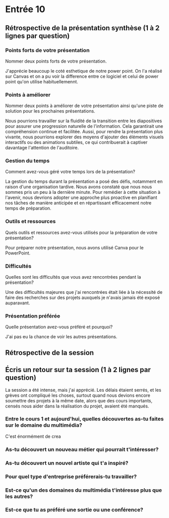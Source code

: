 # Entrée 10
## Rétrospective de la présentation synthèse (1 à 2 lignes par question)

### Points forts de votre présentation 
Nommer deux points forts de votre présentation.

J'apprécie beaucoup le coté esthetique de notre power point. On l'a réalisé sur Canvas et on a pu voir la difference entre ce logiciel et celui de power point qu'on utilise habituellemennt.

### Points à améliorer
Nommer deux points à améliorer de votre présentation ainsi qu'une piste de solution pour les prochaines présentations. 

Nous pourrions travailler sur la fluidité de la transition entre les diapositives pour assurer une progression naturelle de l'information. Cela garantirait une compréhension continue et facilitée. Aussi, pour rendre la présentation plus vivante, nous pourrions explorer des moyens d'ajouter des éléments visuels interactifs ou des animations subtiles, ce qui contribuerait à captiver davantage l'attention de l'auditoire.

### Gestion du temps
Comment avez-vous géré votre temps lors de la présentation?

La gestion du temps durant la présentation a posé des défis, notamment en raison d'une organisation tardive. Nous avons constaté que nous nous sommes pris un peu à la dernière minute. Pour remédier à cette situation à l'avenir, nous devrions adopter une approche plus proactive en planifiant nos tâches de manière anticipée et en répartissant efficacement notre temps de préparation.

### Outils et ressources
Quels outils et ressources avez-vous utilisés pour la préparation de votre présentation?

Pour préparer notre présentation, nous avons utilisé Canva pour le PowerPoint.
### Difficultés
Quelles sont les difficultés que vous avez rencontrées pendant la présentation?

Une des difficultés majeures que j'ai rencontrées était liée à la nécessité de faire des recherches sur des projets auxquels je n'avais jamais été exposé auparavant.

### Présentation préférée
Quelle présentation avez-vous préféré et pourquoi?

J'ai pas eu la chance de voir les autres présentations.

## Rétrospective de la session
## Écris un retour sur ta session (1 à 2 lignes par question)

La session a été intense, mais j'ai apprécié. Les délais étaient serrés, et les grèves ont compliqué les choses, surtout quand nous devions encore soumettre des projets à la même date, alors que des cours importants, censés nous aider dans la réalisation du projet, avaient été manqués.

### Entre le cours 1 et aujourd'hui, quelles découvertes as-tu faites sur le domaine du multimédia? 

C'est énormément de crea

### As-tu découvert un nouveau métier qui pourrait t'intéresser? 

### As-tu découvert un nouvel artiste qui t'a inspiré? 

### Pour quel type d'entreprise préférerais-tu travailler? 

### Est-ce qu'un des domaines du multimédia t'intéresse plus que les autres? 

### Est-ce que tu as préféré une sortie ou une conférence?

